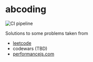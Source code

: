 # abcoding
![CI pipeline](https://github.com/amtb/abcoding/workflows/CI%20pipeline/badge.svg)

Solutions to some problems taken from 
- [leetcode](https://leetcode.com/problemset/all/)
- codewars (TBD)
- [performancejs.com](https://performancejs.com/post/hde6d32/The-Best-Frontend-JavaScript-Interview-Questions-(written-by-a-Frontend-Engineer))
